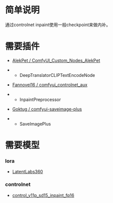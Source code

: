 # 简单说明

通过controlnet inpaint使用一般checkpoint来做内补。

# 需要插件

- [AlekPet / ComfyUI_Custom_Nodes_AlekPet](https://github.com/AlekPet/ComfyUI_Custom_Nodes_AlekPet)
- - DeepTranslatorCLIPTextEncodeNode

- [Fannovel16 / comfyui_controlnet_aux](https://github.com/Fannovel16/comfyui_controlnet_aux)
- - InpaintPreprocessor

- [Goktug / comfyui-saveimage-plus](https://github.com/Goktug/comfyui-saveimage-plus)
- - SaveImagePlus

# 需要模型

### lora
- [LatentLabs360](https://civitai.com/models/10753/latentlabs360)

### controlnet
- [control_v11p_sd15_inpaint_fp16](https://huggingface.co/comfyanonymous/ControlNet-v1-1_fp16_safetensors/blob/main/control_v11p_sd15_inpaint_fp16.safetensors)